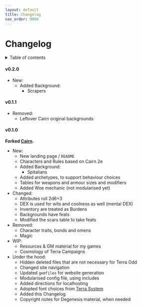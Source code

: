 ```yaml
---
layout: default
title: Changelog
nav_order: 9000
---
```


# Changelog

<details close markdown="block">
  <summary id="index">
    Table of contents
  </summary>
  {: .text-delta }
- TOC
{:toc}
</details>

#### v0.2.0

- New:
	- Added Background:
		- Scrapers

#### v0.1.1

- Removed:
	- Leftover Cairn original backgrounds

#### v0.1.0

**Forked [Cairn](https://cairnrpg.com/hacks/fork-this/).**

- New:
	- New landing page / `README`
	- Characters and Rules based on Cairn 2e
	- Added Background:
		- Spitalians
	- Added archetypes, to support behaviour choices
	- Tables for weapons and armour sizes and modifiers
	- Added Woe mechanic (not modularised yet)
- Changed:
	- Attributes roll 2d6+3
	- DEX is used for wits and coolness as well (mental DEX)
	- Inventory are treated as Burdens
	- Backgrounds have feats
	- Modified the scars table to take feats
- Removed:
	- Character traits, bonds and omens
	- Magic
- WIP:
	- Resources & GM material for my games
	- Cosmology of Terra Campaigns 
- Under the hood:
	- Hidden deleted files that are not necessary for Terra Odd
	- Changed site navigation
	- Updated `gemfiles` for website generation
	- Modularised config file, using includes
	- Added directions for localhosting
	- Adopted font choices from [Terra System](https://terra-campaigns.github.io/terraSystem/)
	- Added this Changelog
	- Copyright notes for Degenesis material, when needed
